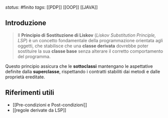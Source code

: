 *status*: #finito
*tags*:  [[PDP]] [[OOP]] [[JAVA]]

## Introduzione

> Il **Principio di Sostituzione di Liskov** (_Liskov Substitution Principle, LSP_) è un concetto fondamentale della programmazione orientata agli oggetti, che stabilisce che una **classe derivata** dovrebbe poter sostituire la sua **classe base** senza alterare il corretto comportamento del programma.

Questo principio assicura che le **sottoclassi** mantengano le aspettative definite dalla **superclasse**, rispettando i contratti stabiliti dai metodi e dalle proprietà ereditate.

## Riferimenti utili

* [[Pre-condizioni e Post-condizioni]]
* [[regole derivate da LSP]]